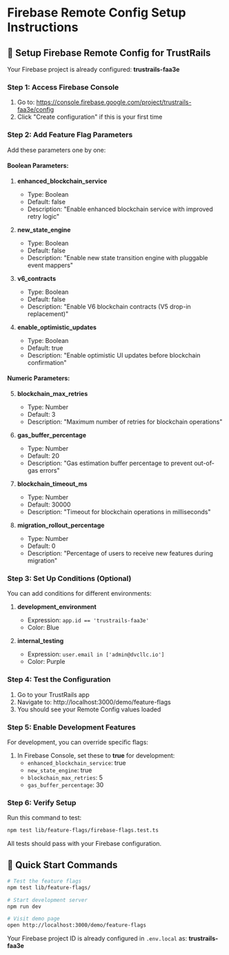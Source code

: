 # Firebase Remote Config Setup Instructions

## 🎯 Setup Firebase Remote Config for TrustRails

Your Firebase project is already configured: **trustrails-faa3e**

### Step 1: Access Firebase Console
1. Go to: https://console.firebase.google.com/project/trustrails-faa3e/config
2. Click "Create configuration" if this is your first time

### Step 2: Add Feature Flag Parameters

Add these parameters one by one:

#### Boolean Parameters:
1. **enhanced_blockchain_service**
   - Type: Boolean
   - Default: false
   - Description: "Enable enhanced blockchain service with improved retry logic"

2. **new_state_engine**
   - Type: Boolean  
   - Default: false
   - Description: "Enable new state transition engine with pluggable event mappers"

3. **v6_contracts**
   - Type: Boolean
   - Default: false
   - Description: "Enable V6 blockchain contracts (V5 drop-in replacement)"

4. **enable_optimistic_updates**
   - Type: Boolean
   - Default: true
   - Description: "Enable optimistic UI updates before blockchain confirmation"

#### Numeric Parameters:
5. **blockchain_max_retries**
   - Type: Number
   - Default: 3
   - Description: "Maximum number of retries for blockchain operations"

6. **gas_buffer_percentage**
   - Type: Number
   - Default: 20
   - Description: "Gas estimation buffer percentage to prevent out-of-gas errors"

7. **blockchain_timeout_ms**
   - Type: Number
   - Default: 30000
   - Description: "Timeout for blockchain operations in milliseconds"

8. **migration_rollout_percentage**
   - Type: Number
   - Default: 0
   - Description: "Percentage of users to receive new features during migration"

### Step 3: Set Up Conditions (Optional)

You can add conditions for different environments:

1. **development_environment**
   - Expression: `app.id == 'trustrails-faa3e'`
   - Color: Blue

2. **internal_testing**
   - Expression: `user.email in ['admin@dvcllc.io']`
   - Color: Purple

### Step 4: Test the Configuration

1. Go to your TrustRails app
2. Navigate to: http://localhost:3000/demo/feature-flags
3. You should see your Remote Config values loaded

### Step 5: Enable Development Features

For development, you can override specific flags:

1. In Firebase Console, set these to **true** for development:
   - `enhanced_blockchain_service`: true
   - `new_state_engine`: true
   - `blockchain_max_retries`: 5
   - `gas_buffer_percentage`: 30

### Step 6: Verify Setup

Run this command to test:
```bash
npm test lib/feature-flags/firebase-flags.test.ts
```

All tests should pass with your Firebase configuration.

## 🚀 Quick Start Commands

```bash
# Test the feature flags
npm test lib/feature-flags/

# Start development server
npm run dev

# Visit demo page
open http://localhost:3000/demo/feature-flags
```

Your Firebase project ID is already configured in `.env.local` as: **trustrails-faa3e**